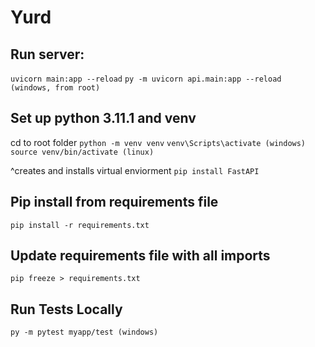 # Yurd
## Run server:
```uvicorn main:app --reload```
```py -m uvicorn api.main:app --reload (windows, from root)```
## Set up python 3.11.1 and venv
cd to root folder
```python -m venv venv```
```venv\Scripts\activate (windows)```
```source venv/bin/activate (linux)```

^creates and installs virtual enviorment
```pip install FastAPI```

## Pip install from requirements file
```pip install -r requirements.txt```

## Update requirements file with all imports
```pip freeze > requirements.txt```

## Run Tests Locally
```py -m pytest myapp/test (windows)```